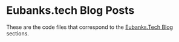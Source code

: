 # Eubanks.tech Blog Posts

These are the code files that correspond to the <a href="https://eubanks.tech/blog">Eubanks.Tech Blog</a> sections. 
